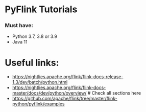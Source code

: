 # PyFlink Tutorials

### Must have:
- Python 3.7, 3.8 or 3.9
- Java 11

# Useful links:
- https://nightlies.apache.org/flink/flink-docs-release-1.3/dev/batch/python.html
- https://nightlies.apache.org/flink/flink-docs-master/docs/dev/python/overview/ # Check all sections here
- https://github.com/apache/flink/tree/master/flink-python/pyflink/examples
